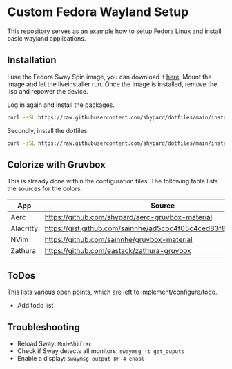 # Custom Fedora Wayland Setup

This repository serves as an example how to setup Fedora Linux and install
basic wayland applications.

## Installation

I use the Fedora Sway Spin image, you can download it 
[here](https://fedoraproject.org/spins/sway/download/). Mount the image and let
the liveinstaller run. Once the image is installed, remove the .iso and repower
the device.

Log in again and install the packages.

```bash
curl -sSL https://raw.githubusercontent.com/shypard/dotfiles/main/install-packages.sh | bash
```

Secondly, install the dotfiles.

```bash
curl -sSL https://raw.githubusercontent.com/shypard/dotfiles/main/install-dotfiles.sh | bash
```

## Colorize with Gruvbox

This is already done within the configuration files. The following table lists
the sources for the colors.

| App       | Source                                                           |
| --------- | ---------------------------------------------------------------- |
| Aerc      | https://github.com/shypard/aerc-gruvbox-material                 |
| Alacritty | https://gist.github.com/sainnhe/ad5cbc4f05c4ced83f80e54d9a75d22f |
| NVim      | https://github.com/sainnhe/gruvbox-material                      |
| Zathura   | https://github.com/eastack/zathura-gruvbox                       |

## ToDos

This lists various open points, which are left to implement/configure/todo.

- Add todo list

## Troubleshooting

* Reload Sway: `Mod+Shift+c`
* Check if Sway detects all monitors: ``swaymsg -t get_ouputs``
* Enable a display: ``swaymsg output DP-4 enabl``
